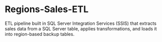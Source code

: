 # Regions-Sales-ETL
ETL pipeline built in SQL Server Integration Services (SSIS) that extracts sales data from a SQL Server table, applies transformations, and loads it into region-based backup tables.
